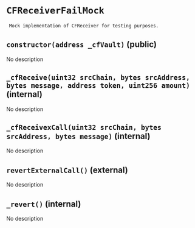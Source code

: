 # `CFReceiverFailMock`

     Mock implementation of CFReceiver for testing purposes.

## `constructor(address _cfVault)` (public)

No description

## `_cfReceive(uint32 srcChain, bytes srcAddress, bytes message, address token, uint256 amount)` (internal)

No description

## `_cfReceivexCall(uint32 srcChain, bytes srcAddress, bytes message)` (internal)

No description

## `revertExternalCall()` (external)

No description

## `_revert()` (internal)

No description
